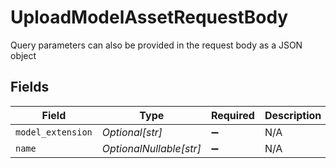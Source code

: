 # UploadModelAssetRequestBody

Query parameters can also be provided in the request body as a JSON object


## Fields

| Field                   | Type                    | Required                | Description             |
| ----------------------- | ----------------------- | ----------------------- | ----------------------- |
| `model_extension`       | *Optional[str]*         | :heavy_minus_sign:      | N/A                     |
| `name`                  | *OptionalNullable[str]* | :heavy_minus_sign:      | N/A                     |